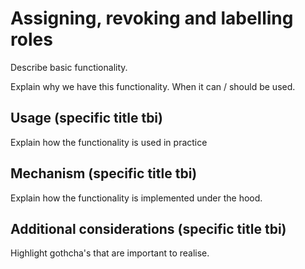 # Assigning, revoking and labelling roles

Describe basic functionality.&#x20;

Explain why we have this functionality. When it can / should be used.  &#x20;

## Usage (specific title tbi)

Explain how the functionality is used in practice&#x20;

## Mechanism (specific title tbi)

Explain how the functionality is implemented under the hood.&#x20;

## Additional considerations (specific title tbi)&#x20;

Highlight gothcha's that are important to realise.&#x20;
